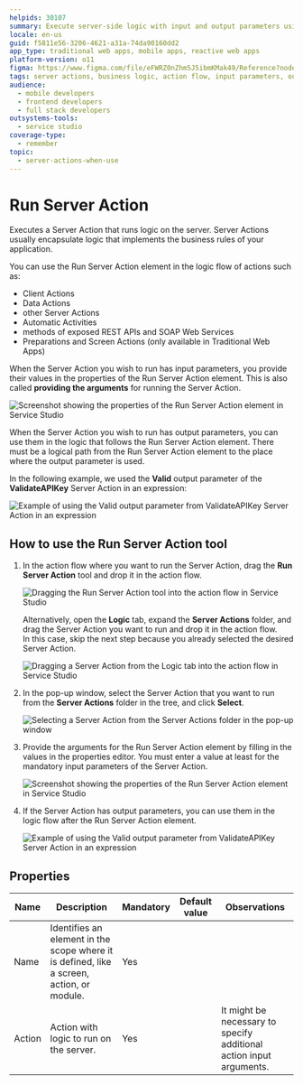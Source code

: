 ```yaml
---
helpids: 30107
summary: Execute server-side logic with input and output parameters using the Run Server Action tool in OutSystems 11 (O11).
locale: en-us
guid: f5811e56-3206-4621-a31a-74da90160dd2
app_type: traditional web apps, mobile apps, reactive web apps
platform-version: o11
figma: https://www.figma.com/file/eFWRZ0nZhm5J5ibmKMak49/Reference?node-id=842:1136
tags: server actions, business logic, action flow, input parameters, output parameters
audience:
  - mobile developers
  - frontend developers
  - full stack developers
outsystems-tools:
  - service studio
coverage-type:
  - remember
topic:
  - server-actions-when-use
---
```


# Run Server Action


Executes a Server Action that runs logic on the server. Server Actions usually encapsulate logic that implements the business rules of your application.

You can use the Run Server Action element in the logic flow of actions such as:

* Client Actions
* Data Actions
* other Server Actions
* Automatic Activities
* methods of exposed REST APIs and SOAP Web Services
* Preparations and Screen Actions (only available in Traditional Web Apps)

When the Server Action you wish to run has input parameters, you provide their values in the properties of the Run Server Action element. This is also called **providing the arguments** for running the Server Action.

![Screenshot showing the properties of the Run Server Action element in Service Studio](images/run-server-action-properties-ss.png "Run Server Action Properties")

When the Server Action you wish to run has output parameters, you can use them in the logic that follows the Run Server Action element. There must be a logical path from the Run Server Action element to the place where the output parameter is used.

In the following example, we used the **Valid** output parameter of the **ValidateAPIKey** Server Action in an expression:

![Example of using the Valid output parameter from ValidateAPIKey Server Action in an expression](images/run-server-action-use-output-ss.png "Using Server Action Output")

## How to use the Run Server Action tool

1. In the action flow where you want to run the Server Action, drag the **Run Server Action** tool and drop it in the action flow.

    ![Dragging the Run Server Action tool into the action flow in Service Studio](images/run-server-action-drag-ss.png "Drag Run Server Action")

    Alternatively, open the **Logic** tab, expand the **Server Actions** folder, and drag the Server Action you want to run and drop it in the action flow.  
    In this case, skip the next step because you already selected the desired Server Action.

    ![Dragging a Server Action from the Logic tab into the action flow in Service Studio](images/run-server-action-drag-2-ss.png "Drag Server Action from Logic Tab")

1. In the pop-up window, select the Server Action that you want to run from the **Server Actions** folder in the tree, and click **Select**.

    ![Selecting a Server Action from the Server Actions folder in the pop-up window](images/run-server-action-select-ss.png "Select Server Action")

1. Provide the arguments for the Run Server Action element by filling in the values in the properties editor. You must enter a value at least for the mandatory input parameters of the Server Action.

    ![Screenshot showing the properties of the Run Server Action element in Service Studio](images/run-server-action-properties-ss.png "Run Server Action Properties")

1. If the Server Action has output parameters, you can use them in the logic flow after the Run Server Action element.

    ![Example of using the Valid output parameter from ValidateAPIKey Server Action in an expression](images/run-server-action-use-output-ss.png "Using Server Action Output")

## Properties

<table markdown="1">
<thead>
<tr>
<th>Name</th>
<th>Description</th>
<th>Mandatory</th>
<th>Default value</th>
<th>Observations</th>
</tr>
</thead>
<tbody>
<tr>
<td title="Name">Name</td>
<td>Identifies an element in the scope where it is defined, like a screen, action, or module.</td>
<td>Yes</td>
<td></td>
<td></td>
</tr>
<tr>
<td title="Action">Action</td>
<td>Action with logic to run on the server.</td>
<td>Yes</td>
<td></td>
<td>It might be necessary to specify additional action input arguments.</td>
</tr>
</tbody>
</table>

